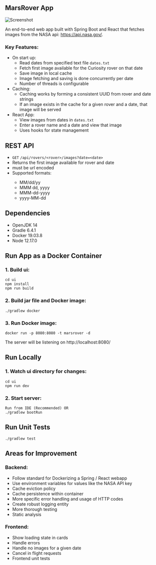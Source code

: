## MarsRover App

![Screenshot](https://i.imgur.com/7nEDrln.jpg)

An end-to-end web app built with Spring Boot and React that fetches images from the NASA api: https://api.nasa.gov/.

### Key Features:

- On start up:
  - Read dates from specified text file `dates.txt`
  - Fetch first image available for the Curiosity rover on that date
  - Save image in local cache
  - Image fetching and saving is done concurrently per date
  - Number of threads is configurable
- Caching:
  - Caching works by forming a consistent UUID from rover and date strings
  - If an image exists in the cache for a given rover and a date, that image will be served
- React App:
  - View images from dates in `dates.txt`
  - Enter a rover name and a date and view that image
  - Uses hooks for state management

## REST API

- `GET` `/api/rovers/<rover>/images?date=<date>`
- Returns the first image available for rover <rover> and date <date>
- <date> must be url encoded
- Supported <date> formats:
  - MM/dd/yy
  - MMM dd, yyyy
  - MMM-dd-yyyy
  - yyyy-MM-dd

## Dependencies

- OpenJDK 14
- Gradle 6.4.1
- Docker 19.03.8
- Node 12.17.0

## Run App as a Docker Container

### 1. Build ui:

```
cd ui
npm install
npm run build
```

### 2. Build jar file and Docker image:

```
./gradlew docker
```

### 3. Run Docker image:

```
docker run -p 8080:8080 -t marsrover -d
```

The server will be listening on http://localhost:8080/

## Run Locally

### 1. Watch ui directory for changes:

```
cd ui
npm run dev
```

### 2. Start server:

```
Run from IDE (Recommended) OR
./gradlew bootRun
```

## Run Unit Tests

```
./gradlew test
```

## Areas for Improvement

### Backend:

- Follow standard for Dockerizing a Spring / React webapp
- Use environment variables for values like the NASA API key
- Cache eviction policy
- Cache persistence within container
- More specific error handling and usage of HTTP codes
- Create robust logging entity
- More thorough testing
- Static analysis

### Frontend:

- Show loading state in cards
- Handle errors
- Handle no images for a given date
- Cancel in flight requests
- Frontend unit tests
